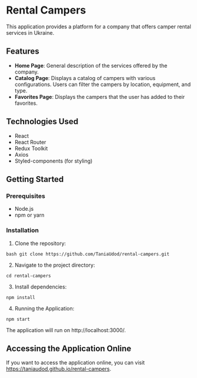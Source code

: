 # Rental Campers

This application provides a platform for a company that offers camper rental
services in Ukraine.

## Features

- **Home Page**: General description of the services offered by the company.
- **Catalog Page**: Displays a catalog of campers with various configurations.
  Users can filter the campers by location, equipment, and type.
- **Favorites Page**: Displays the campers that the user has added to their
  favorites.

## Technologies Used

- React
- React Router
- Redux Toolkit
- Axios
- Styled-components (for styling)

## Getting Started

### Prerequisites

- Node.js
- npm or yarn

### Installation

1. Clone the repository:

`bash git clone https://github.com/TaniaUdod/rental-campers.git`

2. Navigate to the project directory:

`cd rental-campers`

3. Install dependencies:

`npm install`

4. Running the Application:

`npm start`

The application will run on http://localhost:3000/.

## Accessing the Application Online

If you want to access the application online, you can visit
https://taniaudod.github.io/rental-campers.
